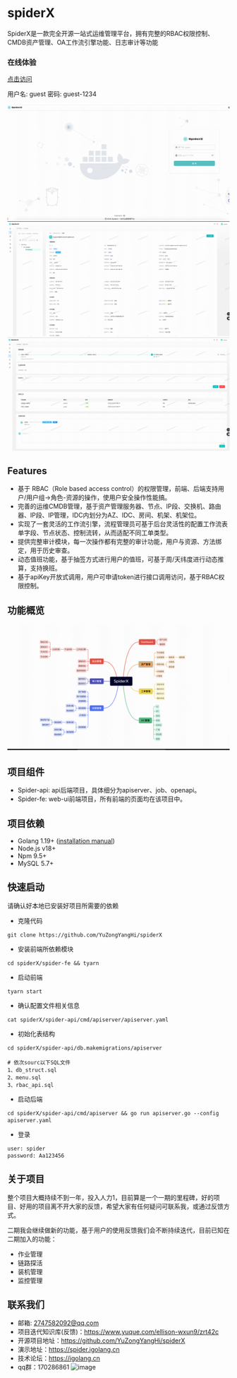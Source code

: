 # spiderX

SpiderX是一款完全开源一站式运维管理平台，拥有完整的RBAC权限控制、CMDB资产管理、OA工作流引擎功能、日志审计等功能

### 在线体验
[点击访问](https://spider.igolang.cn)

用户名: guest 
密码: guest-1234

![image](docs/img/login.jpg)
![image](docs/img/server-detail.jpg)
![image](docs/img/ticket-detail.jpg)

## Features
- 基于 RBAC（Role based access control）的权限管理，前端、后端支持用户/用户组->角色-资源的操作，使用户安全操作性能搞。
- 完善的运维CMDB管理，基于资产管理服务器、节点、IP段、交换机、路由器、IP段、IP管理，IDC内划分为AZ、IDC、房间、机架、机架位。
- 实现了一套灵活的工作流引擎，流程管理员可基于后台灵活性的配置工作流表单字段、节点状态、控制流转，从而适配不同工单类型。
- 提供完整审计模块，每一次操作都有完整的审计功能，用户与资源、方法绑定，用于历史审查。
- 动态值班功能，基于抽签方式进行用户的值班，可基于周/天纬度进行动态推算，支持换班。
- 基于apiKey开放式调用，用户可申请token进行接口调用访问，基于RBAC权限控制。

## 功能概览
![image](docs/img/architecture.jpg)

## 项目组件
- Spider-api: api后端项目，具体细分为apiserver、job、openapi。
- Spider-fe: web-ui前端项目，所有前端的页面均在该项目中。

## 项目依赖
- Golang 1.19+ ([installation manual](https://go.dev/dl/))
- Node.js v18+  
- Npm 9.5+
- MySQL 5.7+ 

## 快速启动
请确认好本地已安装好项目所需要的依赖
- 克隆代码
```
git clone https://github.com/YuZongYangHi/spiderX
```
- 安装前端所依赖模块
```
cd spiderX/spider-fe && tyarn 
```
- 启动前端
```
tyarn start 
```

- 确认配置文件相关信息
```
cat spiderX/spider-api/cmd/apiserver/apiserver.yaml
```
- 初始化表结构
```
cd spiderX/spider-api/db.makemigrations/apiserver

# 依次sourc以下SQL文件
1、db_struct.sql
2、menu.sql
3、rbac_api.sql
```
- 启动后端
```
cd spiderX/spider-api/cmd/apiserver && go run apiserver.go --config apiserver.yaml
```

- 登录
```
user: spider
password: Aa123456
```

## 关于项目
整个项目大概持续不到一年，投入人力1，目前算是一个一期的里程碑，好的项目、好用的项目离不开大家的反馈，希望大家有任何疑问可联系我，或通过反馈方式。

二期我会继续做新的功能，基于用户的使用反馈我们会不断持续迭代，目前已知在二期加入的功能：
- 作业管理 
- 链路探活
- 装机管理
- 监控管理

## 联系我们
- 邮箱: 2747582092@qq.com
- 项目迭代知识库(反馈)：https://www.yuque.com/ellison-wxun9/zrt42c
- 开源项目地址：https://github.com/YuZongYangHi/spiderX
- 演示地址：https://spider.igolang.cn
- 技术论坛：https://igolang.cn
- qq群：170286861
![image](https://github.com/YuZongYangHi/spiderX/assets/35584408/b8447ef8-65da-4b1d-9cc2-5d99f6af3b09)


